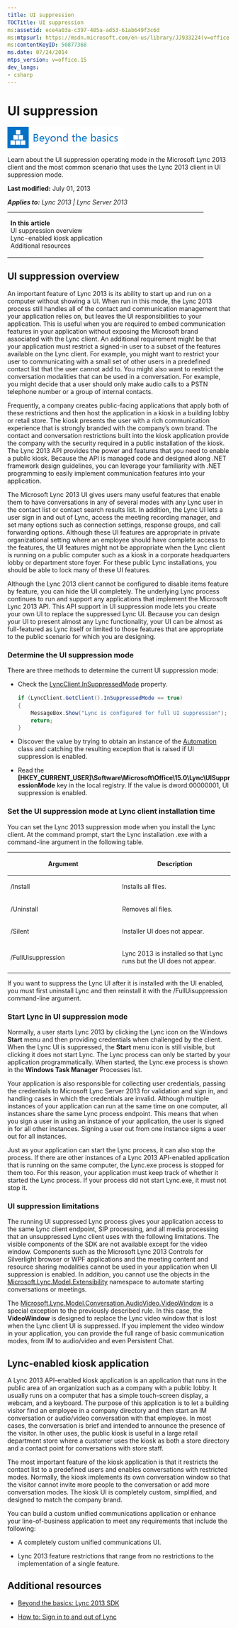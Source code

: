 ```yaml
---
title: UI suppression
TOCTitle: UI suppression
ms:assetid: ece4a03a-c397-485a-ad53-61ab649f3c6d
ms:mtpsurl: https://msdn.microsoft.com/en-us/library/JJ933224(v=office.15)
ms:contentKeyID: 50877368
ms.date: 07/24/2014
mtps_version: v=office.15
dev_langs:
- csharp
---
```


# UI suppression

![Beyond the basics topic](images/JJ937254.mod_icon_beyondbasics_long(Office.15).png "Beyond the basics topic")

Learn about the UI suppression operating mode in the Microsoft Lync 2013 client and the most common scenario that uses the Lync 2013 client in UI suppression mode.

**Last modified:** July 01, 2013

***Applies to:** Lync 2013 | Lync Server 2013*

<table>
<colgroup>
<col style="width: 50%" />
<col style="width: 50%" />
</colgroup>
<tbody>
<tr class="odd">
<td><p><strong>In this article</strong><br />
UI suppression overview<br />
Lync-enabled kiosk application<br />
Additional resources</p></td>
<td><p></p></td>
</tr>
</tbody>
</table>

## UI suppression overview

An important feature of Lync 2013 is its ability to start up and run on a computer without showing a UI. When run in this mode, the Lync 2013 process still handles all of the contact and communication management that your application relies on, but leaves the UI responsibilities to your application. This is useful when you are required to embed communication features in your application without exposing the Microsoft brand associated with the Lync client. An additional requirement might be that your application must restrict a signed-in user to a subset of the features available on the Lync client. For example, you might want to restrict your user to communicating with a small set of other users in a predefined contact list that the user cannot add to. You might also want to restrict the conversation modalities that can be used in a conversation. For example, you might decide that a user should only make audio calls to a PSTN telephone number or a group of internal contacts.

Frequently, a company creates public-facing applications that apply both of these restrictions and then host the application in a kiosk in a building lobby or retail store. The kiosk presents the user with a rich communication experience that is strongly branded with the company’s own brand. The contact and conversation restrictions built into the kiosk application provide the company with the security required in a public installation of the kiosk. The Lync 2013 API provides the power and features that you need to enable a public kiosk. Because the API is managed code and designed along .NET framework design guidelines, you can leverage your familiarity with .NET programming to easily implement communication features into your application.

The Microsoft Lync 2013 UI gives users many useful features that enable them to have conversations in any of several modes with any Lync user in the contact list or contact search results list. In addition, the Lync UI lets a user sign in and out of Lync, access the meeting recording manager, and set many options such as connection settings, response groups, and call forwarding options. Although these UI features are appropriate in private organizational setting where an employee should have complete access to the features, the UI features might not be appropriate when the Lync client is running on a public computer such as a kiosk in a corporate headquarters lobby or department store foyer. For these public Lync installations, you should be able to lock many of these UI features.

Although the Lync 2013 client cannot be configured to disable items feature by feature, you can hide the UI completely. The underlying Lync process continues to run and support any applications that implement the Microsoft Lync 2013 API. This API support in UI suppression mode lets you create your own UI to replace the suppressed Lync UI. Because you can design your UI to present almost any Lync functionality, your UI can be almost as full-featured as Lync itself or limited to those features that are appropriate to the public scenario for which you are designing.

### Determine the UI suppression mode

There are three methods to determine the current UI suppression mode:

  - Check the [LyncClient.InSuppressedMode](https://msdn.microsoft.com/en-us/library/jj275500\(v=office.15\)) property.
    
    ``` csharp
    if (LyncClient.GetClient().InSuppressedMode == true)
    {
        MessageBox.Show("Lync is configured for full UI suppression");
        return;
    }
    ```

  - Discover the value by trying to obtain an instance of the [Automation](https://msdn.microsoft.com/en-us/library/jj293816\(v=office.15\)) class and catching the resulting exception that is raised if UI suppression is enabled.

  - Read the **\[HKEY\_CURRENT\_USER\]\\Software\\Microsoft\\Office\\15.0\\Lync\\UISuppressionMode** key in the local registry. If the value is dword:00000001, UI suppression is enabled.

### Set the UI suppression mode at Lync client installation time

You can set the Lync 2013 suppression mode when you install the Lync client. At the command prompt, start the Lync installation .exe with a command-line argument in the following table.

<table>
<colgroup>
<col style="width: 50%" />
<col style="width: 50%" />
</colgroup>
<thead>
<tr class="header">
<th><p>Argument</p></th>
<th><p>Description</p></th>
</tr>
</thead>
<tbody>
<tr class="odd">
<td><p>/Install</p></td>
<td><p>Installs all files.</p></td>
</tr>
<tr class="even">
<td><p>/Uninstall</p></td>
<td><p>Removes all files.</p></td>
</tr>
<tr class="odd">
<td><p>/Silent</p></td>
<td><p>Installer UI does not appear.</p></td>
</tr>
<tr class="even">
<td><p>/FullUisuppression</p></td>
<td><p>Lync 2013 is installed so that Lync runs but the UI does not appear.</p></td>
</tr>
</tbody>
</table>

If you want to suppress the Lync UI after it is installed with the UI enabled, you must first uninstall Lync and then reinstall it with the /FullUisuppression command-line argument.

### Start Lync in UI suppression mode

Normally, a user starts Lync 2013 by clicking the Lync icon on the Windows **Start** menu and then providing credentials when challenged by the client. When the Lync UI is suppressed, the **Start** menu icon is still visible, but clicking it does not start Lync. The Lync process can only be started by your application programmatically. When started, the Lync.exe process is shown in the **Windows Task Manager** Processes list.

Your application is also responsible for collecting user credentials, passing the credentials to Microsoft Lync Server 2013 for validation and sign in, and handling cases in which the credentials are invalid. Although multiple instances of your application can run at the same time on one computer, all instances share the same Lync process endpoint. This means that when you sign a user in using an instance of your application, the user is signed in for all other instances. Signing a user out from one instance signs a user out for all instances.

Just as your application can start the Lync process, it can also stop the process. If there are other instances of a Lync 2013 API-enabled application that is running on the same computer, the Lync.exe process is stopped for them too. For this reason, your application must keep track of whether it started the Lync process. If your process did not start Lync.exe, it must not stop it.

### UI suppression limitations

The running UI suppressed Lync process gives your application access to the same Lync client endpoint, SIP processing, and all media processing that an unsuppressed Lync client uses with the following limitations. The visible components of the SDK are not available except for the video window. Components such as the Microsoft Lync 2013 Controls for Silverlight browser or WPF applications and the meeting content and resource sharing modalities cannot be used in your application when UI suppression is enabled. In addition, you cannot use the objects in the [Microsoft.Lync.Model.Extensibility](https://msdn.microsoft.com/en-us/library/jj278382\(v=office.15\)) namespace to automate starting conversations or meetings.

The [Microsoft.Lync.Model.Conversation.AudioVideo.VideoWindow](https://msdn.microsoft.com/en-us/library/jj268233\(v=office.15\)) is a special exception to the previously described rule. In this case, the **VideoWindow** is designed to replace the Lync video window that is lost when the Lync client UI is suppressed. If you implement the video window in your application, you can provide the full range of basic communication modes, from IM to audio/video and even Persistent Chat.

## Lync-enabled kiosk application

A Lync 2013 API-enabled kiosk application is an application that runs in the public area of an organization such as a company with a public lobby. It usually runs on a computer that has a simple touch-screen display, a webcam, and a keyboard. The purpose of this application is to let a building visitor find an employee in a company directory and then start an IM conversation or audio/video conversation with that employee. In most cases, the conversation is brief and intended to announce the presence of the visitor. In other uses, the public kiosk is useful in a large retail department store where a customer uses the kiosk as both a store directory and a contact point for conversations with store staff.

The most important feature of the kiosk application is that it restricts the contact list to a predefined users and enables conversations with restricted modes. Normally, the kiosk implements its own conversation window so that the visitor cannot invite more people to the conversation or add more conversation modes. The kiosk UI is completely custom, simplified, and designed to match the company brand.

You can build a custom unified communications application or enhance your line-of-business application to meet any requirements that include the following:

  - A completely custom unified communications UI.

  - Lync 2013 feature restrictions that range from no restrictions to the implementation of a single feature.

## Additional resources

  - [Beyond the basics: Lync 2013 SDK](beyond-the-basics-lync-2013-sdk.md)

  - [How to: Sign in to and out of Lync](https://msdn.microsoft.com/en-us/library/jj937241\(v=office.15\))

